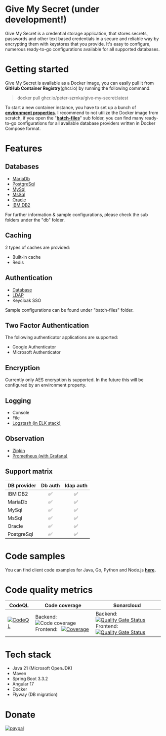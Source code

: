 # Give My Secret (under development!)

Give My Secret is a credential storage application, that stores secrets, passwords and other text based credentials in a secure and reliable way by encrypting them with keystores that you provide. It's easy to configure, numerous ready-to-go configurations available for all supported databases.

# Getting started

Give My Secret is available as a Docker image, you can easily pull it from **GitHub Container Registry**(ghcr.io) by running the following command:
> docker pull ghcr.io/peter-szrnka/give-my-secret:latest

To start a new container instance, you have to set up a bunch of **[environment properties](PROPERTIES.md)**. I recommend to not utilize the Docker image from scratch, if you open the "**[batch-files](batch-files/README.md)**" sub folder, you can find many ready-to-go configurations for all available database providers written in Docker Compose format.

# Features

## Databases

- [MariaDb](db/mariadb/README.md)
- [PostgreSql](db/postgresql/README.md)
- [MySql](db/mysql/README.md)
- [MsSql](db/mssql/README.md)
- [Oracle](db/oracle/README.md)
- [IBM DB2](db/db2/README.md)

For further information & sample configurations, please check the sub folders under the "db" folder.

## Caching

2 types of caches are provided:

- Built-in cache
- Redis

## Authentication

- [Database](batch-files/db-authentication)
- [LDAP](batch-files/ldap-authentication)
- Keycloak SSO

Sample configurations can be found under "batch-files" folder.

## Two Factor Authentication
The following authenticator applications are supported:
- Google Authenticator
- Microsoft Authenticator

## Encryption

Currently only AES encryption is supported.  In the future this will be configured by an environment property.

## Logging
- Console
- File
- [Logstash (in ELK stack)](batch-files/elk-sample-configuration/README.md)

## Observation
- [Zipkin](batch-files/zipkin-integration)
- [Prometheus (with Grafana)](batch-files/prometheus-configuration/README.md)

## Support matrix

| DB provider |      Db auth       |     ldap auth      |
| ----------- | :----------------: | :----------------: |
| IBM DB2     | :white_check_mark: | :white_check_mark: |
| MariaDb     | :white_check_mark: | :white_check_mark: |
| MySql       | :white_check_mark: | :white_check_mark: |
| MsSql       | :white_check_mark: | :white_check_mark: |
| Oracle      | :white_check_mark: | :white_check_mark: |
| PostgreSql  | :white_check_mark: | :white_check_mark: |

# Code samples

You can find client code examples for Java, Go, Python and Node.js **[here](client-samples/README.md).**

# Code quality metrics

| CodeQL                                                       | Code coverage                                                | Sonarcloud                                                   |
| ------------------------------------------------------------ | ------------------------------------------------------------ | ------------------------------------------------------------ |
| [![CodeQL](https://github.com/peter-szrnka/give-my-secret/actions/workflows/github-code-scanning/codeql/badge.svg)](https://github.com/peter-szrnka/give-my-secret/actions/workflows/github-code-scanning/codeql) | Backend:&nbsp;&nbsp;&nbsp; ![Code coverage](https://sonarcloud.io/api/project_badges/measure?project=peter-szrnka_give-my-secret-backend&metric=coverage) <br /> Frontend:&nbsp;&nbsp; [![Coverage](https://sonarcloud.io/api/project_badges/measure?project=peter-szrnka_give-my-secret-frontend&metric=coverage)](https://sonarcloud.io/summary/new_code?id=szrnka-peter_give-my-secret-frontend) | Backend:&nbsp;&nbsp;&nbsp; [![Quality Gate Status](https://sonarcloud.io/api/project_badges/measure?project=peter-szrnka_give-my-secret-backend&metric=alert_status)](https://sonarcloud.io/summary/new_code?id=peter-szrnka_give-my-secret-backend) <br/>Frontend:&nbsp;&nbsp; [![Quality Gate Status](https://sonarcloud.io/api/project_badges/measure?project=peter-szrnka_give-my-secret-frontend&metric=alert_status)](https://sonarcloud.io/summary/new_code?id=peter-szrnka_give-my-secret-frontend) |

# Tech stack

- Java 21 (Microsoft OpenJDK)
- Maven
- Spring Boot 3.3.2
- Angular 17
- Docker
- Flyway (DB migration)


# Donate
[![paypal](https://www.paypalobjects.com/en_US/i/btn/btn_donateCC_LG.gif)](https://www.paypal.com/cgi-bin/webscr?cmd=_s-xclick&hosted_button_id=7YEPKTQRNK5YA)
